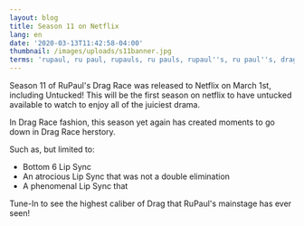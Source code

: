 ```yaml
---
layout: blog
title: Season 11 on Netflix
lang: en
date: '2020-03-13T11:42:58-04:00'
thumbnail: /images/uploads/s11banner.jpg
terms: 'rupaul, ru paul, rupauls, ru pauls, rupaul''s, ru paul''s, drag race, season 11'
---
```

Season 11 of RuPaul's Drag Race was released to Netflix on March 1st, including Untucked! This will be the first season on netflix to have untucked available to watch to enjoy all of the juiciest drama.

In Drag Race fashion, this season yet again has created moments to go down in Drag Race herstory.

Such as, but limited to:

* Bottom 6 Lip Sync
* An atrocious Lip Sync that was not a double elimination
* A phenomenal Lip Sync that 



Tune-In to see the highest caliber of Drag that RuPaul's mainstage has ever seen!
